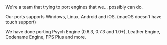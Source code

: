 We're a team that trying to port engines that we... possibly can do.

Our ports supports Windows, Linux, Android and iOS. (macOS doesn't have touch support)

We have done porting Psych Engine (0.6.3, 0.7.3 and 1.0+), Leather Engine, Codename Engine, FPS Plus and more.
